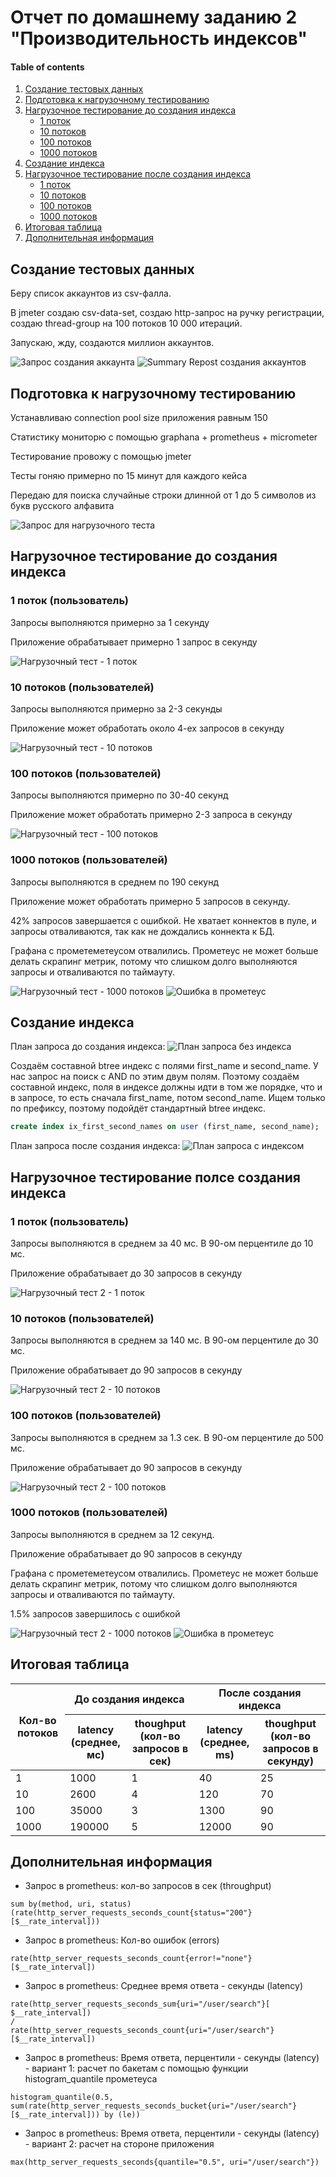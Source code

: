 # Отчет по домашнему заданию 2 "Производительность индексов"

#### Table of contents

1. [Создание тестовых данных](#test-data)
2. [Подготовка к нагрузочному тестированию](#prepare)
3. [Нагрузочное тестирование до создания индекса](#perf-test-before)
    - [1 поток](#perf-test-before-1)
    - [10 потоков](#perf-test-before-10)
    - [100 потоков](#perf-test-before-100)
    - [1000 потоков](#perf-test-before-1000)
4. [Создание индекса](#index-creation)
5. [Нагрузочное тестирование после создания индекса](#perf-test-after)
    - [1 поток](#perf-test-after-1)
    - [10 потоков](#perf-test-after-10)
    - [100 потоков](#perf-test-after-100)
    - [1000 потоков](#perf-test-after-1000)
6. [Итоговая таблица](#result-table)
7. [Дополнительная информация](#info)

<a id="test-data"></a>
## Создание тестовых данных
Беру список аккаунтов из csv-фалла.

В jmeter создаю csv-data-set, создаю http-запрос на ручку регистрации, создаю thread-group на 100 потоков 10 000 итераций.

Запускаю, жду, создаются миллион аккаунтов.

<img title="Запрос создания аккаунта" alt="Запрос создания аккаунта" src="img/img-create-request.png">
<img title="Summary Repost создания аккаунтов" alt="Summary Repost создания аккаунтов" src="img/img-create-summary.png">


<a id="prepare"></a>
## Подготовка к нагрузочному тестированию

Устанавливаю connection pool size приложения равным 150

Статистику мониторю с помощью graphana + prometheus + micrometer

Тестирование провожу с помощью jmeter

Тесты гоняю примерно по 15 минут для каждого кейса

Передаю для поиска случайные строки длинной от 1 до 5 символов из букв русского алфавита

<img title="Запрос для нагрузочного теста" alt="Запрос для нагрузочного теста" src="img/img-perf-test-request.png">


<a id="perf-test-before"></a>
## Нагрузочное тестирование до создания индекса

<a id="perf-test-before-1"></a>
### 1 поток (пользователь)

Запросы выполняются примерно за 1 секунду

Приложение обрабатывает примерно 1 запрос в секунду

<img title="Нагрузочный тест - 1 поток" alt="Нагрузочный тест - 1 поток" src="img/img-perf-test-1-threads.png">

<a id="perf-test-before-10"></a>
### 10 потоков (пользователей)

Запросы выполняются примерно за 2-3 секунды

Приложение может обработать около 4-ех запросов в секунду

<img title="Нагрузочный тест - 10 потоков" alt="Нагрузочный тест - 10 потоков" src="img/img-perf-test-10-threads.png">

<a id="perf-test-before-100"></a>
### 100 потоков (пользователей)

Запросы выполняются примерно по 30-40 секунд

Приложение может обработать примерно 2-3 запроса в секунду

<img title="Нагрузочный тест - 100 потоков" alt="Нагрузочный тест - 100 потоков" src="img/img-perf-test-100-threads.png">

<a id="perf-test-before-1000"></a>
### 1000 потоков (пользователей)

Запросы выполняются в среднем по 190 секунд

Приложение может обработать примерно 5 запросов в секунду.

42% запросов завершается с ошибкой. Не хватает коннектов в пуле, и запросы отваливаются, так как не дождались коннекта к БД.

Графана с прометеметеусом отвалились. Прометеус не может больше делать скрапинг метрик, потому что слишком долго выполняются запросы и отваливаются по таймауту.

<img title="Нагрузочный тест - 1000 потоков" alt="Нагрузочный тест - 1000 потоков" src="img/img-perf-test-1000-threads.png">
<img title="Ошибка в прометеус" alt="Ошибка в прометеус" src="img/img-prometheus-error.png">


<a id="index-creation"></a>
## Создание индекса

План запроса до создания индекса:
<img title="План запроса без индекса" alt="План запроса без индекса" src="./img/img-query-plan-before.png">

Создаём составной btree индекс с полями first_name и second_name. У нас запрос на поиск с AND по этим двум полям.
Поэтому создаём составной индекс, поля в индексе должны идти в том же порядке, что и в запросе, то есть сначала first_name, потом second_name. Ищем только по префиксу, поэтому подойдёт стандартный btree индекс.

```sql
create index ix_first_second_names on user (first_name, second_name);
```

План запроса после создания индекса:
<img title="План запроса с индексом" alt="План запроса с индексом" src="./img/img-query-plan-after.png">


<a id="perf-test-after"></a>
## Нагрузочное тестирование полсе создания индекса

<a id="perf-test-after-1"></a>
### 1 поток (пользователь)

Запросы выполняются в среднем за 40 мс. В 90-ом перцентиле до 10 мс.

Приложение обрабатывает до 30 запросов в секунду

<img title="Нагрузочный тест 2 - 1 поток" alt="Нагрузочный тест 2 - 1 поток" src="img/img-perf-test-1-threads-2.png">

<a id="perf-test-after-10"></a>
### 10 потоков (пользователей)

Запросы выполняются в среднем за 140 мс. В 90-ом перцентиле до 30 мс.

Приложение обрабатывает до 90 запросов в секунду

<img title="Нагрузочный тест 2 - 10 потоков" alt="Нагрузочный тест 2 - 10 потоков" src="img/img-perf-test-10-threads-2.png">

<a id="perf-test-after-100"></a>
### 100 потоков (пользователей)

Запросы выполняются в среднем за 1.3 сек. В 90-ом перцентиле до 500 мс.

Приложение обрабатывает до 90 запросов в секунду

<img title="Нагрузочный тест 2 - 100 потоков" alt="Нагрузочный тест 2 - 100 потоков" src="img/img-perf-test-100-threads-2.png">

<a id="perf-test-after-1000"></a>
### 1000 потоков (пользователей)

Запросы выполняются в среднем за 12 секунд.

Приложение обрабатывает до 90 запросов в секунду

Графана с прометеметеусом отвалились. Прометеус не может больше делать скрапинг метрик, потому что слишком долго выполняются запросы и отваливаются по таймауту.

1.5% запросов завершилось с ошибкой

<img title="Нагрузочный тест 2 - 1000 потоков" alt="Нагрузочный тест 2 - 1000 потоков" src="img/img-perf-test-1000-threads-2.png">
<img title="Ошибка в прометеус" alt="Ошибка в прометеус" src="img/img-prometheus-error.png">


<a id="result-table"></a>
## Итоговая таблица
<table class="tg">
<thead>
  <tr>
    <th class="tg-fymr" rowspan="2">Кол-во потоков</th>
    <th class="tg-fymr" colspan="2">До создания индекса</th>
    <th class="tg-fymr" colspan="2">После создания индекса</th>
  </tr>
  <tr>
    <th class="tg-fymr">latency <br> (среднее, мс)</th>
    <th class="tg-fymr">thoughput  <br>(кол-во запросов  в сек)</th>
    <th class="tg-fymr">latency  <br>(среднее, ms)</th>
    <th class="tg-fymr">thoughput  <br>(кол-во запросов  в секунду)</th>
  </tr>
</thead>
<tbody>
  <tr>
    <td class="tg-0pky">1</td>
    <td class="tg-0pky">1000</td>
    <td class="tg-0pky">1</td>
    <td class="tg-0pky">40</td>
    <td class="tg-0pky">25</td>
  </tr>
  <tr>
    <td class="tg-0pky">10</td>
    <td class="tg-0pky">2600</td>
    <td class="tg-0pky">4</td>
    <td class="tg-0pky">120</td>
    <td class="tg-0pky">70</td>
  </tr>
  <tr>
    <td class="tg-0pky">100</td>
    <td class="tg-0pky">35000</td>
    <td class="tg-0pky">3</td>
    <td class="tg-0pky">1300</td>
    <td class="tg-0pky">90</td>
  </tr>
  <tr>
    <td class="tg-0pky">1000</td>
    <td class="tg-0pky">190000</td>
    <td class="tg-0pky">5</td>
    <td class="tg-0pky">12000</td>
    <td class="tg-0pky">90</td>
  </tr>
</tbody>
</table>


<a id="info"></a>
## Дополнительная информация
- Запрос в prometheus: кол-во запросов в сек (throughput)
```
sum by(method, uri, status) (rate(http_server_requests_seconds_count{status="200"}[$__rate_interval]))
```

- Запрос в prometheus: Кол-во ошибок (errors)
```
rate(http_server_requests_seconds_count{error!="none"}[$__rate_interval])
```

- Запрос в prometheus: Среднее время ответа - секунды (latency)
```
rate(http_server_requests_seconds_sum{uri="/user/search"}[ $__rate_interval]) 
/ 
rate(http_server_requests_seconds_count{uri="/user/search"}[$__rate_interval])
```

- Запрос в prometheus: Время ответа, перцентили - секунды (latency) - вариант 1: расчет по бакетам с помощью функции histogram_quantile прометеуса
```
histogram_quantile(0.5, sum(rate(http_server_requests_seconds_bucket{uri="/user/search"}[$__rate_interval])) by (le))
```

- Запрос в prometheus: Время ответа, перцентили - секунды (latency) - вариант 2: расчет на стороне приложения
```
max(http_server_requests_seconds{quantile="0.5", uri="/user/search"})
```
